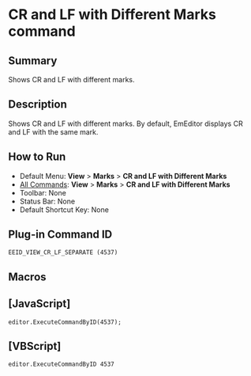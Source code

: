 # CR and LF with Different Marks command

## Summary

Shows CR and LF with different marks.

## Description

Shows CR and LF with different marks. By default, EmEditor displays CR and LF with the same mark.

## How to Run

- Default Menu: **View** \> **Marks** \> **CR and LF with Different Marks**
- [All Commands](../tools/all_commands): **View** \> **Marks** \> **CR and LF with Different Marks**
- Toolbar: None
- Status Bar: None
- Default Shortcut Key: None

## Plug-in Command ID

```
EEID_VIEW_CR_LF_SEPARATE (4537)```

## Macros

## \[JavaScript\]

```
editor.ExecuteCommandByID(4537);
```

## \[VBScript\]

```
editor.ExecuteCommandByID 4537
```
